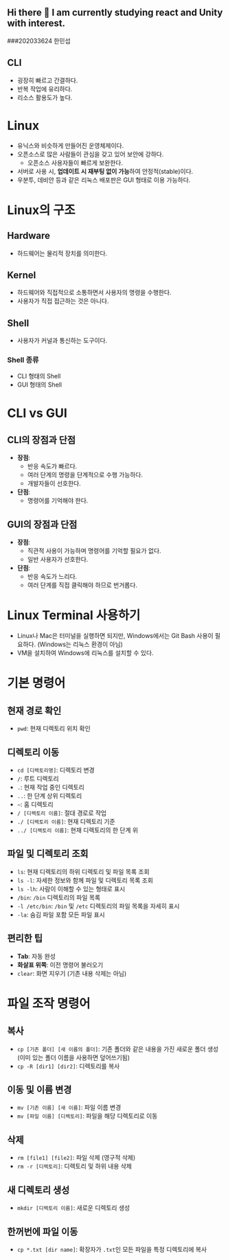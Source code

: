 ## Hi there 👋 I am currently studying react and Unity with interest.

<!--
**minseob22/minseob22** is a ✨ _special_ ✨ repository because its `README.md` (this file) appears on your GitHub profile.

Here are some ideas to get you started:

- I am currently studying react and Unity with interest.
- 🌱 I’m currently learning ...
- 👯 I’m looking to collaborate on ...
- 🤔 I’m looking for help with ...
- 💬 Ask me about ...
- 📫 How to reach me: ...
- 😄 Pronouns: ...
- ⚡ Fun fact: ...
-->



###202033624 한민섭

## CLI
- 굉장히 빠르고 간결하다.
- 반복 작업에 유리하다.
- 리소스 활용도가 높다.

# Linux

- 유닉스와 비슷하게 만들어진 운영체제이다.
- 오픈소스로 많은 사람들이 관심을 갖고 있어 보안에 강하다.
  - 오픈소스 사용자들이 빠르게 보완한다.
- 서버로 사용 시, **업데이트 시 재부팅 없이 가능**하여 안정적(stable)이다.
- 우분투, 데비안 등과 같은 리눅스 배포판은 GUI 형태로 이용 가능하다.

# Linux의 구조

## Hardware
- 하드웨어는 물리적 장치를 의미한다.

## Kernel
- 하드웨어와 직접적으로 소통하면서 사용자의 명령을 수행한다.
- 사용자가 직접 접근하는 것은 아니다.

## Shell
- 사용자가 커널과 통신하는 도구이다.

### Shell 종류
- CLI 형태의 Shell
- GUI 형태의 Shell

# CLI vs GUI

## CLI의 장점과 단점
- **장점**:
  - 반응 속도가 빠르다.
  - 여러 단계의 명령을 단계적으로 수행 가능하다.
  - 개발자들이 선호한다.
- **단점**:
  - 명령어를 기억해야 한다.

## GUI의 장점과 단점
- **장점**:
  - 직관적 사용이 가능하며 명령어를 기억할 필요가 없다.
  - 일반 사용자가 선호한다.
- **단점**:
  - 반응 속도가 느리다.
  - 여러 단계를 직접 클릭해야 하므로 번거롭다.

# Linux Terminal 사용하기

- Linux나 Mac은 터미널을 실행하면 되지만, Windows에서는 Git Bash 사용이 필요하다. (Windows는 리눅스 환경이 아님)
- VM을 설치하여 Windows에 리눅스를 설치할 수 있다.

# 기본 명령어

## 현재 경로 확인
- `pwd`: 현재 디렉토리 위치 확인

## 디렉토리 이동
- `cd [디렉토리명]`: 디렉토리 변경
- `/`: 루트 디렉토리
- `.`: 현재 작업 중인 디렉토리
- `..`: 한 단계 상위 디렉토리
- `~`: 홈 디렉토리
- `/ [디렉토리 이름]`: 절대 경로로 작업
- `./ [디렉토리 이름]`: 현재 디렉토리 기준
- `../ [디렉토리 이름]`: 현재 디렉토리의 한 단계 위

## 파일 및 디렉토리 조회
- `ls`: 현재 디렉토리의 하위 디렉토리 및 파일 목록 조회
- `ls -l`: 자세한 정보와 함께 파일 및 디렉토리 목록 조회
- `ls -lh`: 사람이 이해할 수 있는 형태로 표시
- `/bin`: `/bin` 디렉토리의 파일 목록
- `-l /etc/bin`: `/bin` 및 `/etc` 디렉토리의 파일 목록을 자세히 표시
- `-la`: 숨김 파일 포함 모든 파일 표시

## 편리한 팁
- **Tab**: 자동 완성
- **화살표 위쪽**: 이전 명령어 불러오기
- `clear`: 화면 지우기 (기존 내용 삭제는 아님)

# 파일 조작 명령어

## 복사
- `cp [기존 폴더] [새 이름의 폴더]`: 기존 폴더와 같은 내용을 가진 새로운 폴더 생성 (이미 있는 폴더 이름을 사용하면 덮어쓰기됨)
- `cp -R [dir1] [dir2]`: 디렉토리를 복사

## 이동 및 이름 변경
- `mv [기존 이름] [새 이름]`: 파일 이름 변경
- `mv [파일 이름] [디렉토리]`: 파일을 해당 디렉토리로 이동

## 삭제
- `rm [file1] [file2]`: 파일 삭제 (영구적 삭제)
- `rm -r [디렉토리]`: 디렉토리 및 하위 내용 삭제

## 새 디렉토리 생성
- `mkdir [디렉토리 이름]`: 새로운 디렉토리 생성

## 한꺼번에 파일 이동
- `cp *.txt [dir name]`: 확장자가 `.txt`인 모든 파일을 특정 디렉토리에 복사
